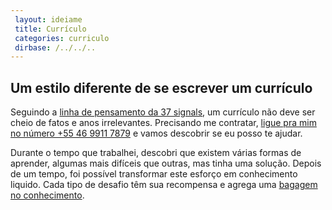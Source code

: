 ```yaml
---
 layout: ideiame 
 title: Currículo
 categories: curriculo 
 dirbase: /../../..
---
```


<style>
  #curriculum {
    color: 4183C4 ; 
  }

  table, tr, td { 
    border: 1px solid gray
  }
</style>

## Um estilo diferente de se escrever um currículo

Seguindo a [linha de pensamento da 37 signals][37signals-post], um currículo não deve ser cheio de fatos e anos irrelevantes. Precisando me contratar, [ligue pra mim no número +55 46 9911 7879][cel] e vamos descobrir se eu posso te ajudar.

Durante o tempo que trabalhei, descobri que existem várias formas de aprender, algumas mais difíceis que outras, mas tinha uma solução. Depois de um tempo, foi possível transformar este esforço em conhecimento liquido. Cada tipo de desafio têm sua recompensa e agrega uma [bagagem no conhecimento][portfolio]. 


[37signals-post]: http://37signals.com/svn/posts/1748-forget-the-resume-kill-on-the-cover-letter "este é um texto da signal vs noises"
[portfolio]: /portfolio/2010/02/01/portfolio.html "veja o meu portfólio"

[cel]: tel:5599117879

